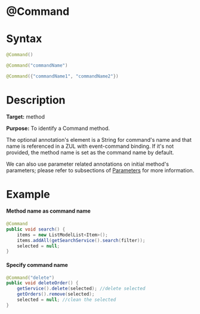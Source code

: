 # @Command

Syntax
======
```java
@Command()

@Command("commandName")

@Command({"commandName1", "commandName2"})
```

Description
===========
**Target:** method

**Purpose:** To identify a Command method.

The optional annotation's element is a String for command's name and that name is referenced in a ZUL with event-command binding. If it's not provided, the method name is set as the command name by default.

We can also use parameter related annotations on initial method's parameters; please refer to subsections of [ Parameters](./parameters.html) for more information.

Example
=======
#### Method name as command name
```java
@Command
public void search() {
    items = new ListModelList<Item>();
    items.addAll(getSearchService().search(filter));
    selected = null;
}
```
#### Specify command name
```java
@Command("delete")
public void deleteOrder() {
    getService().delete(selected); //delete selected
    getOrders().remove(selected);
    selected = null; //clean the selected
}
```
